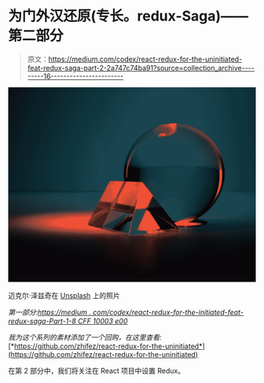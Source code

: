 # 为门外汉还原(专长。redux-Saga)——第二部分

> 原文：<https://medium.com/codex/react-redux-for-the-uninitiated-feat-redux-saga-part-2-2a747c74ba91?source=collection_archive---------16----------------------->

![](img/20a1a9105be493f60996e49c45a5c58f.png)

迈克尔·泽兹奇在 [Unsplash](https://unsplash.com?utm_source=medium&utm_medium=referral) 上的照片

*第一部分:*[*https://medium . com/codex/react-redux-for-the-initiated-feat-redux-saga-Part-1-8 CFF 10003 e00*](/codex/react-redux-for-the-uninitiated-feat-redux-saga-part-1-8cff10003e00)

*我为这个系列的素材添加了一个回购，在这里查看:*[*https://github.com/zhifez/react-redux-for-the-uninitiated*](https://github.com/zhifez/react-redux-for-the-uninitiated)

在第 2 部分中，我们将关注在 React 项目中设置 Redux。